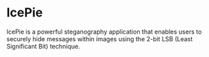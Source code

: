 # IcePie
IcePie is a powerful steganography application that enables users to securely hide messages within images using the 2-bit LSB (Least Significant Bit) technique.
